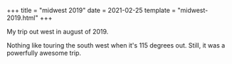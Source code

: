 +++
title = "midwest 2019"
date = 2021-02-25
template = "midwest-2019.html"
+++

My trip out west in august of 2019. 

Nothing like touring the south west when it's 115 degrees out. Still, it was a powerfully awesome trip.
